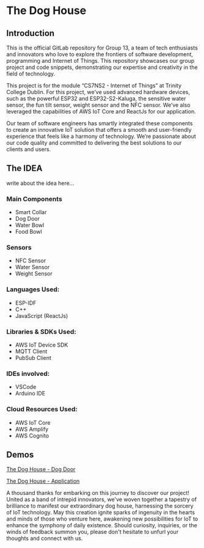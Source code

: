 # The Dog House

## Introduction
This is the official GitLab repository for Group 13, a team of tech enthusiasts and innovators who love to explore the frontiers of software development, programming and Internet of Things. This repository showcases our group project and code snippets, demonstrating our expertise and creativity in the field of technology.

This project is for the module “CS7NS2 - Internet of Things” at Trinity College Dublin. For this project, we’ve used advanced hardware devices, such as the powerful ESP32 and ESP32-S2-Kaluga, the sensitive water sensor, the fun tilt sensor, weight sensor and the NFC sensor. We’ve also leveraged the capabilities of AWS IoT Core and ReactJs for our application.

Our team of software engineers has smartly integrated these components to create an innovative IoT solution that offers a smooth and user-friendly experience that feels like a harmony of technology. We’re passionate about our code quality and committed to delivering the best solutions to our clients and users.

## The IDEA
write about the idea here...

### Main Components
- Smart Collar
- Dog Door
- Water Bowl
- Food Bowl

### Sensors
- NFC Sensor
- Water Sensor
- Weight Sensor

### Languages Used:
- ESP-IDF
- C++
- JavaScript (ReactJs)

### Libraries & SDKs Used:
- AWS IoT Device SDK
- MQTT Client
- PubSub Client

### IDEs involved: 
- VSCode
- Arduino IDE

### Cloud Resources Used:
- AWS IoT Core
- AWS Amplify
- AWS Cognito

## Demos

<a data-canonical-src="https://gautamthapar.me/wp-content/uploads/2023/04/The-Dog-House-Dog-Door.mp4" title="Download 'The Dog House - Dog Door'" rel="nofollow noreferrer noopener" href="https://gautamthapar.me/wp-content/uploads/2023/04/The-Dog-House-Dog-Door.mp4" target="_blank">The Dog House - Dog Door</a>

<a data-canonical-src="https://gautamthapar.me/wp-content/uploads/2023/04/The-Dog-House-Web-App.mp4" title="Download 'The Dog House - Dog Door'" rel="nofollow noreferrer noopener" href="https://gautamthapar.me/wp-content/uploads/2023/04/The-Dog-House-Web-App.mp4" target="_blank">The Dog House - Application</a>

A thousand thanks for embarking on this journey to discover our project! United as a band of intrepid innovators, we've woven together a tapestry of brilliance to manifest our extraordinary dog house, harnessing the sorcery of IoT technology. May this creation ignite sparks of ingenuity in the hearts and minds of those who venture here, awakening new possibilities for IoT to enhance the symphony of daily existence. Should curiosity, inquiries, or the winds of feedback summon you, please don't hesitate to unfurl your thoughts and connect with us.
